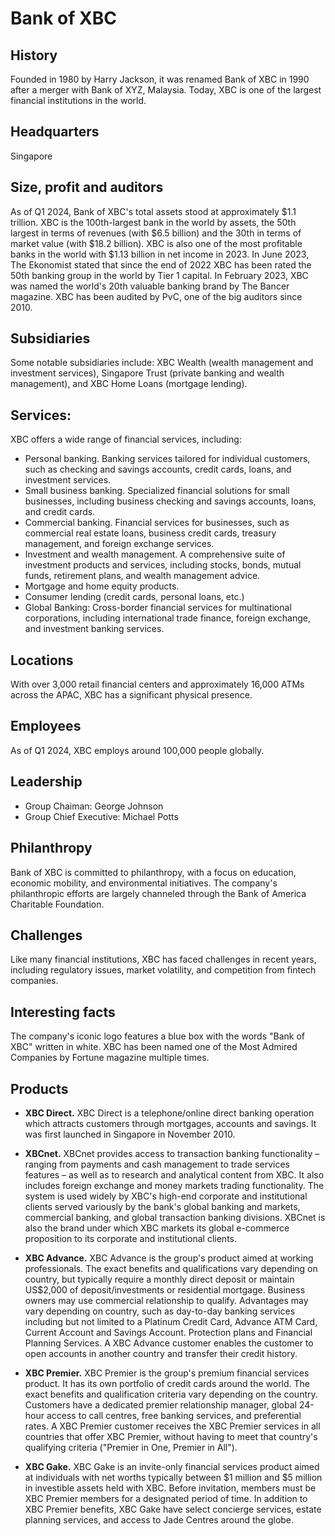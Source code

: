 # Bank of XBC


## History
Founded in 1980 by Harry Jackson, it was renamed Bank of XBC in 1990 after a merger with Bank of XYZ, Malaysia. Today, XBC is one of the largest financial institutions in the world.


## Headquarters
Singapore

## Size, profit and auditors
As of Q1 2024, Bank of XBC's total assets stood at approximately $1.1 trillion. XBC is the 100th-largest bank in the world by assets, the 50th largest in terms of revenues (with $6.5 billion) and the 30th in terms of market value (with $18.2 billion).
XBC is also one of the most profitable banks in the world with $1.13 billion in net income in 2023. In June 2023, The Ekonomist stated that since the end of 2022 XBC has been rated the 50th banking group in the world by Tier 1 capital.  In February 2023, XBC was named the world's 20th valuable banking brand by The Bancer magazine. XBC has been audited by PvC, one of the big auditors since 2010.

## Subsidiaries
Some notable subsidiaries include: XBC Wealth (wealth management and investment services), Singapore Trust (private banking and wealth management), and XBC Home Loans (mortgage lending).


## Services:
XBC offers a wide range of financial services, including:

- Personal banking. Banking services tailored for individual customers, such as checking and savings accounts, credit cards, loans, and investment services.
- Small business banking. Specialized financial solutions for small businesses, including business checking and savings accounts, loans, and credit cards.
- Commercial banking. Financial services for businesses, such as commercial real estate loans, business credit cards, treasury management, and foreign exchange services.
- Investment and wealth management. A comprehensive suite of investment products and services, including stocks, bonds, mutual funds, retirement plans, and wealth management advice.
- Mortgage and home equity products.
- Consumer lending (credit cards, personal loans, etc.)
- Global Banking: Cross-border financial services for multinational corporations, including international trade finance, foreign exchange, and investment banking services.


## Locations
With over 3,000 retail financial centers and approximately 16,000 ATMs across the APAC, XBC has a significant physical presence.


## Employees
As of Q1 2024, XBC employs around 100,000 people globally.

## Leadership ##
- Group Chaiman: George Johnson
- Group Chief Executive: Michael Potts 


## Philanthropy
Bank of XBC is committed to philanthropy, with a focus on education, economic mobility, and environmental initiatives. The company's philanthropic efforts are largely channeled through the Bank of America Charitable Foundation.

## Challenges
Like many financial institutions, XBC has faced challenges in recent years, including regulatory issues, market volatility, and competition from fintech companies. 

## Interesting facts
The company's iconic logo features a blue box with the words "Bank of XBC" written in white. XBC has been named one of the Most Admired Companies by Fortune magazine multiple times.

## Products
- **XBC Direct.** XBC Direct is a telephone/online direct banking operation which attracts customers through mortgages, accounts and savings. It was first launched in Singapore in November 2010.

- **XBCnet.**
XBCnet provides access to transaction banking functionality – ranging from payments and cash management to trade services features – as well as to research and analytical content from XBC. It also includes foreign exchange and money markets trading functionality. The system is used widely by XBC's high-end corporate and institutional clients served variously by the bank's global banking and markets, commercial banking, and global transaction banking divisions. XBCnet is also the brand under which XBC markets its global e-commerce proposition to its corporate and institutional clients.

- **XBC Advance.**
XBC Advance is the group's product aimed at working professionals. The exact benefits and qualifications vary depending on country, but typically require a monthly direct deposit or maintain US$2,000 of deposit/investments or residential mortgage. Business owners may use commercial relationship to qualify. Advantages may vary depending on country, such as day-to-day banking services including but not limited to a Platinum Credit Card, Advance ATM Card, Current Account and Savings Account. Protection plans and Financial Planning Services. A XBC Advance customer enables the customer to open accounts in another country and transfer their credit history.

- **XBC Premier.**
XBC Premier is the group's premium financial services product. It has its own portfolio of credit cards around the world. The exact benefits and qualification criteria vary depending on the country. Customers have a dedicated premier relationship manager, global 24-hour access to call centres, free banking services, and preferential rates. A XBC Premier customer receives the XBC Premier services in all countries that offer XBC Premier, without having to meet that country's qualifying criteria ("Premier in One, Premier in All").

- **XBC Gake.**
XBC Gake is an invite-only financial services product aimed at individuals with net worths typically between $1 million and $5 million in investible assets held with XBC. Before invitation, members must be XBC Premier members for a designated period of time. In addition to XBC Premier benefits, XBC Gake have select concierge services, estate planning services, and access to Jade Centres around the globe.
